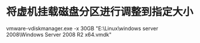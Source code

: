 # 将虚机挂载磁盘分区进行调整到指定大小

vmware-vdiskmanager.exe -x 30GB "E:\Linux\windows server 2008\Windows Server 2008 R2 x64.vmdk" 